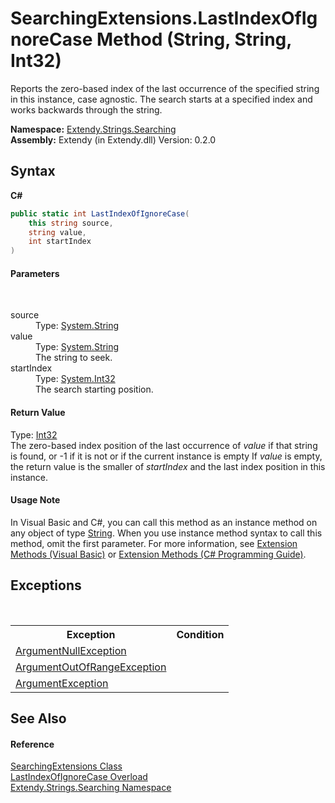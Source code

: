 # SearchingExtensions.LastIndexOfIgnoreCase Method (String, String, Int32)
 

Reports the zero-based index of the last occurrence of the specified string in this instance, case agnostic. The search starts at a specified index and works backwards through the string.

**Namespace:**&nbsp;<a href="N_Extendy_Strings_Searching">Extendy.Strings.Searching</a><br />**Assembly:**&nbsp;Extendy (in Extendy.dll) Version: 0.2.0

## Syntax

**C#**<br />
``` C#
public static int LastIndexOfIgnoreCase(
	this string source,
	string value,
	int startIndex
)
```


#### Parameters
&nbsp;<dl><dt>source</dt><dd>Type: <a href="https://docs.microsoft.com/dotnet/api/system.string" target="_blank">System.String</a><br /></dd><dt>value</dt><dd>Type: <a href="https://docs.microsoft.com/dotnet/api/system.string" target="_blank">System.String</a><br />The string to seek.</dd><dt>startIndex</dt><dd>Type: <a href="https://docs.microsoft.com/dotnet/api/system.int32" target="_blank">System.Int32</a><br />The search starting position.</dd></dl>

#### Return Value
Type: <a href="https://docs.microsoft.com/dotnet/api/system.int32" target="_blank">Int32</a><br />The zero-based index position of the last occurrence of *value* if that string is found, or -1 if it is not or if the current instance is empty If *value* is empty, the return value is the smaller of *startIndex* and the last index position in this instance.

#### Usage Note
In Visual Basic and C#, you can call this method as an instance method on any object of type <a href="https://docs.microsoft.com/dotnet/api/system.string" target="_blank">String</a>. When you use instance method syntax to call this method, omit the first parameter. For more information, see <a href="https://docs.microsoft.com/dotnet/visual-basic/programming-guide/language-features/procedures/extension-methods">Extension Methods (Visual Basic)</a> or <a href="https://docs.microsoft.com/dotnet/csharp/programming-guide/classes-and-structs/extension-methods">Extension Methods (C# Programming Guide)</a>.

## Exceptions
&nbsp;<table><tr><th>Exception</th><th>Condition</th></tr><tr><td><a href="https://docs.microsoft.com/dotnet/api/system.argumentnullexception" target="_blank">ArgumentNullException</a></td><td /></tr><tr><td><a href="https://docs.microsoft.com/dotnet/api/system.argumentoutofrangeexception" target="_blank">ArgumentOutOfRangeException</a></td><td /></tr><tr><td><a href="https://docs.microsoft.com/dotnet/api/system.argumentexception" target="_blank">ArgumentException</a></td><td /></tr></table>

## See Also


#### Reference
<a href="T_Extendy_Strings_Searching_SearchingExtensions">SearchingExtensions Class</a><br /><a href="Overload_Extendy_Strings_Searching_SearchingExtensions_LastIndexOfIgnoreCase">LastIndexOfIgnoreCase Overload</a><br /><a href="N_Extendy_Strings_Searching">Extendy.Strings.Searching Namespace</a><br />
